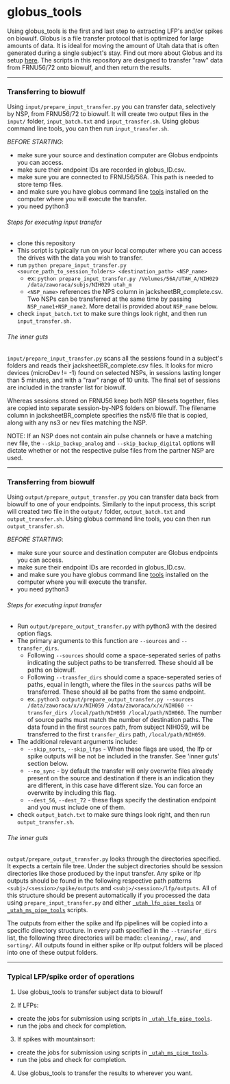# globus_tools

Using globus_tools is the first and last step to extracting LFP's and/or spikes on biowulf. Globus is a file transfer protocol that is optimized for large amounts of data. It is ideal for moving the amount of Utah data that is often generated during a single subject's stay. Find out more about Globus and its setup [here](https://hpc.nih.gov/storage/globus.html). The scripts in this repository are designed to transfer "raw" data from FRNU56/72 onto biowulf, and then return the results.   

-----

### Transferring to biowulf

Using `input/prepare_input_transfer.py` you can transfer data, selectively by NSP, from FRNU56/72 to biowulf. It will create two output files in the `input/` folder, `input_batch.txt` and `input_transfer.sh`. Using globus command line tools, you can then run `input_transfer.sh`.

_BEFORE STARTING_:
  * make sure your source and destination computer are Globus endpoints you can access.
  * make sure their endpoint IDs are recorded in globus_ID.csv.
  * make sure you are connected to FRNU56/56A. This path is needed to store temp files.
  * and make sure you have globus command line [tools](https://docs.globus.org/cli/) installed on the computer where you will execute the transfer.
  * you need python3

###### Steps for executing input transfer

  * clone this repository
  * This script is typically run on your local computer where you can access the drives with the data you wish to transfer.
  * run `python prepare_input_transfer.py <source_path_to_session_folders> <destination_path> <NSP_name>`
    * ex: `python prepare_input_transfer.py /Volumes/56A/UTAH_A/NIH029 /data/zaworaca/subjs/NIH029 utah_m`
	* `<NSP_name>` references the NPS column in jacksheetBR_complete.csv. Two NSPs can be transferred at the same time by passing `NSP_name1+NSP_name2`. More detail is provided about `NSP_name` below.
  * check `input_batch.txt` to make sure things look right, and then run `input_transfer.sh`.

###### The inner guts
`input/prepare_input_transfer.py` scans all the sessions found in a subject's folders and reads their jacksheetBR_complete.csv files. It looks for micro devices (microDev != -1) found on selected NSPs, in sessions lasting longer than 5 minutes, and with a "raw" range of 10 units. The final set of sessions are included in the transfer list for biowulf.

Whereas sessions stored on FRNU56 keep both NSP filesets together, files are copied into separate session-by-NPS folders on biowulf. The filename column in jacksheetBR_complete specifies the ns5/6 file that is copied, along with any ns3 or nev files matching the NSP.

NOTE: If an NSP does not contain ain pulse channels or have a matching nev file, the `--skip_backup_analog` and `--skip_backup_digital` options will dictate whether or not the respective pulse files from the partner NSP are used.

-----
### Transferring from biowulf

Using `output/prepare_output_transfer.py` you can transfer data back from biowulf to one of your endpoints. Similarly to the input process, this script will created two file in the `output/` folder, `output_batch.txt` and `output_transfer.sh`. Using globus command line tools, you can then run `output_transfer.sh`.

_BEFORE STARTING_:
  * make sure your source and destination computer are Globus endpoints you can access.
  * make sure their endpoint IDs are recorded in globus_ID.csv.
  * and make sure you have globus command line [tools](https://docs.globus.org/cli/) installed on the computer where you will execute the transfer.
  * you need python3


###### Steps for executing input transfer

  * Run `output/prepare_output_transfer.py` with python3 with the desired option flags.
  * The primary arguments to this function are `--sources` and `--transfer_dirs`.
    * Following `--sources` should come a space-seperated series of paths indicating the subject paths to be transferred. These should all be paths on biowulf.
	* Following `--transfer_dirs` should come a space-seperated series of paths, equal in length, where the files in the `sources` paths will be transferred. These should all be paths from the same endpoint.
	* ex. `python3 output/prepare_output_transfer.py --sources /data/zaworaca/x/x/NIH059 /data/zaworaca/x/x/NIH060 --transfer_dirs /local/path/NIH059 /local/path/NIH060`. The number of source paths must match the number of destination paths. The data found in the first `sources` path, from subject NIH059, will be transferred to the first `transfer_dirs` path, `/local/path/NIH059`.
  * The additional relevant arguments include:
    * `--skip_sorts`, `--skip_lfps` - When these flags are used, the lfp or spike outputs will be not be included in the transfer. See 'inner guts' section below.
	* `--no_sync` - by default the transfer will only overwrite files already present on the source and destination if there is an indication they are different, in this case have different size. You can force an overwrite by including this flag.
	* `--dest_56`, `--dest_72` - these flags specify the destination endpoint and you must include one of them.
  * check `output_batch.txt` to make sure things look right, and then run `output_transfer.sh`.

###### The inner guts
`output/prepare_output_transfer.py` looks through the directories specified. It expects a certain file tree. Under the subject directories should be session directories like those produced by the input transfer. Any spike or lfp outputs should be found in the following respective path patterns `<subj>/<session>/spike/outputs` and `<subj>/<session>/lfp/outputs`. All of this structure should be present automatically if you processed the data using `prepare_input_transfer.py` and either [`_utah_lfp_pipe_tools`](https://github.com/czawora/_utah_lfp_pipe_tools) or [`_utah_ms_pipe_tools`](https://github.com/czawora/_utah_ms_pipe_tools) scripts.

The outputs from either the spike and lfp pipelines will be copied into a specific directory structure. In every path specified in the `--transfer_dirs` list, the following three directories will be made: `cleaning/`, `raw/`, and `sorting/`. All outputs found in either spike or lfp output folders will be placed into one of these output folders.

-----

### Typical LFP/spike order of operations

1. Use globus_tools to transfer subject data to biowulf

2. If LFPs:

  * create the jobs for submission using scripts in [`_utah_lfp_pipe_tools`](https://github.com/czawora/_utah_lfp_pipe_tools).
  * run the jobs and check for completion.


3. If spikes with mountainsort:

  * create the jobs for submission using scripts in [`_utah_ms_pipe_tools`](https://github.com/czawora/_utah_ms_pipe_tools).
  * run the jobs and check for completion.


4. Use globus_tools to transfer the results to wherever you want.
